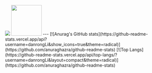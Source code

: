 <img src="https://media.giphy.com/media/vWetSaUaNNrdpNNcAX/giphy.gif">

<img src="https://media.giphy.com/media/KzJkzjggfGN5Py6nkT/giphy.gif" width=100 height=100>
---
[![Anurag's GitHub stats](https://github-readme-stats.vercel.app/api?username=danrongLi&show_icons=true&theme=radical)](https://github.com/anuraghazra/github-readme-stats)
[![Top Langs](https://github-readme-stats.vercel.app/api/top-langs/?username=danrongLi&layout=compact&theme=radical)](https://github.com/anuraghazra/github-readme-stats)
